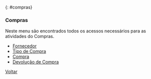 

{: #compras}

### Compras

Neste menu são encontrados todos os acessos necessários para as atividades do Compras.

- [Fornecedor](compras_fornecedor.md#cadastro)
- [Tipo de Compra](compras_tipocompra.md#cadastro)
- [Compra](compras_compra.md#compra)
- [Devolução de Compra](compras_devolucao_compra.md#devolucaocompra)







[Voltar](index.md)

